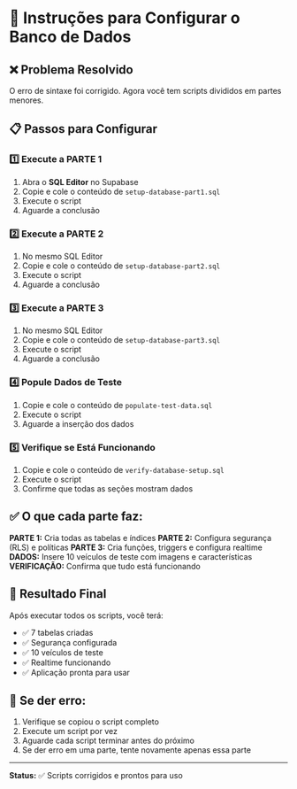 # 🚀 Instruções para Configurar o Banco de Dados

## ❌ Problema Resolvido
O erro de sintaxe foi corrigido. Agora você tem scripts divididos em partes menores.

## 📋 Passos para Configurar

### 1️⃣ Execute a PARTE 1
1. Abra o **SQL Editor** no Supabase
2. Copie e cole o conteúdo de `setup-database-part1.sql`
3. Execute o script
4. Aguarde a conclusão

### 2️⃣ Execute a PARTE 2
1. No mesmo SQL Editor
2. Copie e cole o conteúdo de `setup-database-part2.sql`
3. Execute o script
4. Aguarde a conclusão

### 3️⃣ Execute a PARTE 3
1. No mesmo SQL Editor
2. Copie e cole o conteúdo de `setup-database-part3.sql`
3. Execute o script
4. Aguarde a conclusão

### 4️⃣ Popule Dados de Teste
1. Copie e cole o conteúdo de `populate-test-data.sql`
2. Execute o script
3. Aguarde a inserção dos dados

### 5️⃣ Verifique se Está Funcionando
1. Copie e cole o conteúdo de `verify-database-setup.sql`
2. Execute o script
3. Confirme que todas as seções mostram dados

## ✅ O que cada parte faz:

**PARTE 1:** Cria todas as tabelas e índices
**PARTE 2:** Configura segurança (RLS) e políticas
**PARTE 3:** Cria funções, triggers e configura realtime
**DADOS:** Insere 10 veículos de teste com imagens e características
**VERIFICAÇÃO:** Confirma que tudo está funcionando

## 🎯 Resultado Final
Após executar todos os scripts, você terá:
- ✅ 7 tabelas criadas
- ✅ Segurança configurada
- ✅ 10 veículos de teste
- ✅ Realtime funcionando
- ✅ Aplicação pronta para usar

## 🚨 Se der erro:
1. Verifique se copiou o script completo
2. Execute um script por vez
3. Aguarde cada script terminar antes do próximo
4. Se der erro em uma parte, tente novamente apenas essa parte

---

**Status:** ✅ Scripts corrigidos e prontos para uso 